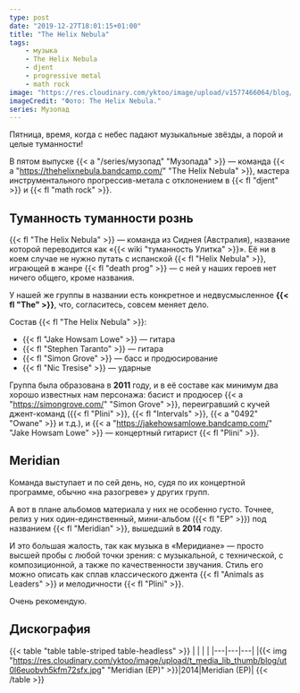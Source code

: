 ```yaml
---
type: post
date: "2019-12-27T18:01:15+01:00"
title: "The Helix Nebula"
tags:
    - музыка
    - The Helix Nebula
    - djent
    - progressive metal
    - math rock
image: "https://res.cloudinary.com/yktoo/image/upload/v1577466064/blog/hp2rnigmfsbvljfc4zxn.jpg"
imageCredit: "Фото: The Helix Nebula."
series: Музопад
---
```


Пятница, время, когда с небес падают музыкальные звёзды, а порой и целые туманности!

В пятом выпуске {{< a "/series/музопад" "Музопада" >}} — команда {{< a "https://thehelixnebula.bandcamp.com/" "The Helix Nebula" >}}, мастера инструментального прогрессив-метала с отклонением в {{< fl "djent" >}} и {{< fl "math rock" >}}.

<!--more-->

## Туманность туманности рознь

{{< fl "The Helix Nebula" >}} — команда из Сиднея (Австралия), название которой переводится как «{{< wiki "туманность Улитка" >}}». Её ни в коем случае не нужно путать с испанской {{< fl "Helix Nebula" >}}, играющей в жанре {{< fl "death prog" >}} — с ней у наших героев нет ничего общего, кроме названия.

У нашей же группы в названии есть конкретное и недвусмысленное **{{< fl "The" >}}**, что, согласитесь, совсем меняет дело.

Состав {{< fl "The Helix Nebula" >}}:

* {{< fl "Jake Howsam Lowe" >}} — гитара
* {{< fl "Stephen Taranto" >}} — гитара
* {{< fl "Simon Grove" >}} — басс и продюсирование
* {{< fl "Nic Tresise" >}} — ударные

Группа была образована в **2011** году, и в её составе как минимум два хорошо известных нам персонажа: басист и продюсер {{< a "https://simongrove.com/" "Simon Grove" >}}, переигравший с кучей джент-команд ({{< fl "Plini" >}}, {{< fl "Intervals" >}}, {{< a "0492" "Owane" >}} и т.д.), и {{< a "https://jakehowsamlowe.bandcamp.com/" "Jake Howsam Lowe" >}} — концертный гитарист {{< fl "Plini" >}}.

## Meridian

Команда выступает и по сей день, но, судя по их концертной программе, обычно «на разогреве» у других групп.

А вот в плане альбомов материала у них не особенно густо. Точнее, релиз у них один-единственный, мини-альбом ({{< fl "EP" >}}) под названием {{< fl "Meridian" >}}, вышедший в **2014** году.

И это большая жалость, так как музыка в «Меридиане» — просто высшей пробы с любой точки зрения: с музыкальной, с технической, с композиционной, а также по качественности звучания. Стиль его можно описать как сплав классического джента {{< fl "Animals as Leaders" >}} и мелодичности {{< fl "Plini" >}}.

Очень рекомендую.

## Дискография

{{< table "table table-striped table-headless" >}}
|   |   |   |
|---|---|---|
|{{< img "https://res.cloudinary.com/yktoo/image/upload/t_media_lib_thumb/blog/ut0l6euobvh5kfm72sfx.jpg" "Meridian (EP)" >}}|2014|Meridian (EP)|
{{< /table >}}
